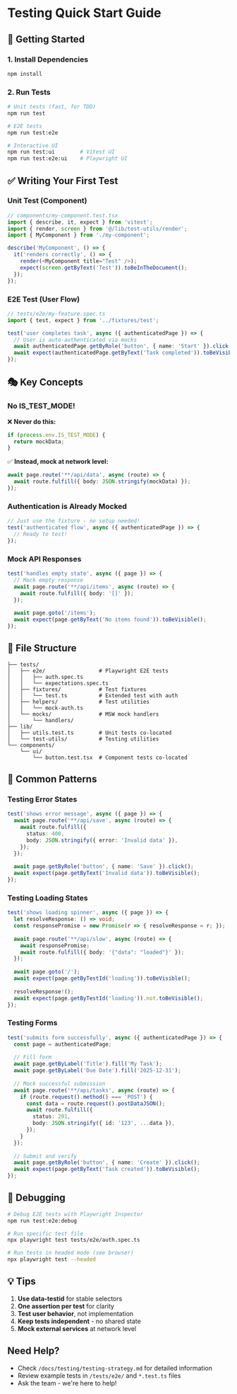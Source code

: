 # Testing Quick Start Guide

## 🚀 Getting Started

### 1. Install Dependencies
```bash
npm install
```

### 2. Run Tests
```bash
# Unit tests (fast, for TDD)
npm run test

# E2E tests
npm run test:e2e

# Interactive UI
npm run test:ui        # Vitest UI
npm run test:e2e:ui    # Playwright UI
```

## ✅ Writing Your First Test

### Unit Test (Component)
```typescript
// components/my-component.test.tsx
import { describe, it, expect } from 'vitest';
import { render, screen } from '@/lib/test-utils/render';
import { MyComponent } from './my-component';

describe('MyComponent', () => {
  it('renders correctly', () => {
    render(<MyComponent title="Test" />);
    expect(screen.getByText('Test')).toBeInTheDocument();
  });
});
```

### E2E Test (User Flow)
```typescript
// tests/e2e/my-feature.spec.ts
import { test, expect } from '../fixtures/test';

test('user completes task', async ({ authenticatedPage }) => {
  // User is auto-authenticated via mocks
  await authenticatedPage.getByRole('button', { name: 'Start' }).click();
  await expect(authenticatedPage.getByText('Task completed')).toBeVisible();
});
```

## 🎭 Key Concepts

### No IS_TEST_MODE!
❌ **Never do this:**
```typescript
if (process.env.IS_TEST_MODE) {
  return mockData;
}
```

✅ **Instead, mock at network level:**
```typescript
await page.route('**/api/data', async (route) => {
  await route.fulfill({ body: JSON.stringify(mockData) });
});
```

### Authentication is Already Mocked
```typescript
// Just use the fixture - no setup needed!
test('authenticated flow', async ({ authenticatedPage }) => {
  // Ready to test!
});
```

### Mock API Responses
```typescript
test('handles empty state', async ({ page }) => {
  // Mock empty response
  await page.route('**/api/items', async (route) => {
    await route.fulfill({ body: '[]' });
  });
  
  await page.goto('/items');
  await expect(page.getByText('No items found')).toBeVisible();
});
```

## 📁 File Structure

```
├── tests/
│   ├── e2e/                 # Playwright E2E tests
│   │   ├── auth.spec.ts
│   │   └── expectations.spec.ts
│   ├── fixtures/            # Test fixtures
│   │   └── test.ts          # Extended test with auth
│   ├── helpers/             # Test utilities
│   │   └── mock-auth.ts
│   └── mocks/               # MSW mock handlers
│       └── handlers/
├── lib/
│   ├── utils.test.ts        # Unit tests co-located
│   └── test-utils/          # Testing utilities
└── components/
    └── ui/
        └── button.test.tsx  # Component tests co-located
```

## 🔧 Common Patterns

### Testing Error States
```typescript
test('shows error message', async ({ page }) => {
  await page.route('**/api/save', async (route) => {
    await route.fulfill({
      status: 400,
      body: JSON.stringify({ error: 'Invalid data' }),
    });
  });
  
  await page.getByRole('button', { name: 'Save' }).click();
  await expect(page.getByText('Invalid data')).toBeVisible();
});
```

### Testing Loading States
```typescript
test('shows loading spinner', async ({ page }) => {
  let resolveResponse: () => void;
  const responsePromise = new Promise(r => { resolveResponse = r; });
  
  await page.route('**/api/slow', async (route) => {
    await responsePromise;
    await route.fulfill({ body: '{"data": "loaded"}' });
  });
  
  await page.goto('/');
  await expect(page.getByTestId('loading')).toBeVisible();
  
  resolveResponse!();
  await expect(page.getByTestId('loading')).not.toBeVisible();
});
```

### Testing Forms
```typescript
test('submits form successfully', async ({ authenticatedPage }) => {
  const page = authenticatedPage;
  
  // Fill form
  await page.getByLabel('Title').fill('My Task');
  await page.getByLabel('Due Date').fill('2025-12-31');
  
  // Mock successful submission
  await page.route('**/api/tasks', async (route) => {
    if (route.request().method() === 'POST') {
      const data = route.request().postDataJSON();
      await route.fulfill({
        status: 201,
        body: JSON.stringify({ id: '123', ...data }),
      });
    }
  });
  
  // Submit and verify
  await page.getByRole('button', { name: 'Create' }).click();
  await expect(page.getByText('Task created')).toBeVisible();
});
```

## 🐛 Debugging

```bash
# Debug E2E tests with Playwright Inspector
npm run test:e2e:debug

# Run specific test file
npx playwright test tests/e2e/auth.spec.ts

# Run tests in headed mode (see browser)
npx playwright test --headed
```

## 💡 Tips

1. **Use data-testid** for stable selectors
2. **One assertion per test** for clarity
3. **Test user behavior**, not implementation
4. **Keep tests independent** - no shared state
5. **Mock external services** at network level

## Need Help?

- Check `/docs/testing/testing-strategy.md` for detailed information
- Review example tests in `/tests/e2e/` and `*.test.ts` files
- Ask the team - we're here to help!